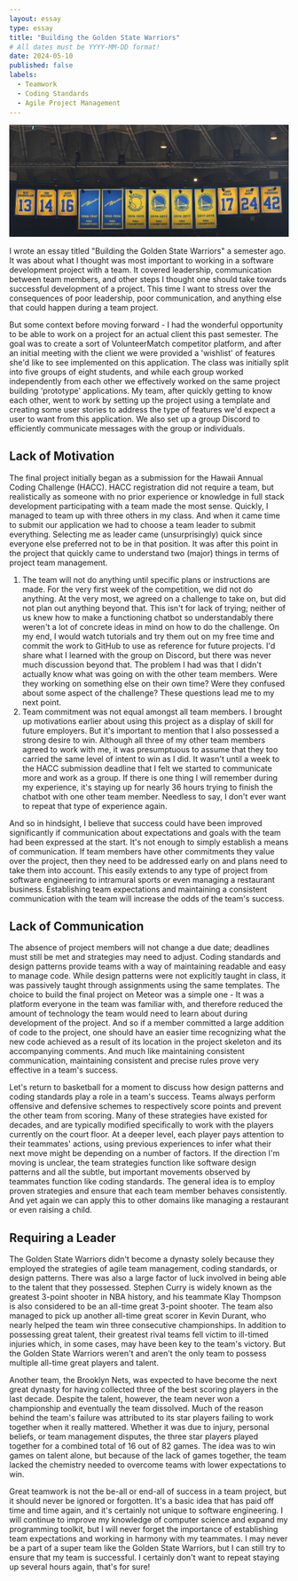 ```yaml
---
layout: essay
type: essay
title: "Building the Golden State Warriors"
# All dates must be YYYY-MM-DD format!
date: 2024-05-10
published: false
labels:
  - Teamwork
  - Coding Standards
  - Agile Project Management
---
```


<img class="image-fluid" src="../img/warriors-banners.png">

I wrote an essay titled "Building the Golden State Warriors" a semester ago. It was about what I thought was most important to working in a software development project with a team. It covered leadership, communication between team members, and other steps I thought one should take towards successful development of a project. This time I want to stress over the consequences of poor leadership, poor communication, and anything else that could happen during a team project. 

But some context before moving forward - I had the wonderful opportunity to be able to work on a project for an actual client this past semester. The goal was to create a sort of VolunteerMatch competitor platform, and after an initial meeting with the client we were provided a 'wishlist' of features she'd like to see implemented on this application. The class was initially split into five groups of eight students, and while each group worked independently from each other we effectively worked on the same project building 'prototype' applications. My team, after quickly getting to know each other, went to work by setting up the project using a template and creating some user stories to address the type of features we'd expect a user to want from this application. We also set up a group Discord to efficiently communicate messages with the group or individuals.

## Lack of Motivation

The final project initially began as a submission for the Hawaii Annual Coding Challenge (HACC). HACC registration did not require a team, but realistically as someone with no prior experience or knowledge in full stack development participating with a team made the most sense. Quickly, I managed to team up with three others in my class. And when it came time to submit our application we had to choose a team leader to submit everything. Selecting me as leader came (unsurprisingly) quick since everyone else preferred not to be in that position. It was after this point in the project that quickly came to understand two (major) things in terms of project team management. 

1. The team will not do anything until specific plans or instructions are made. For the very first week of the competition, we did not do anything. At the very most, we agreed on a challenge to take on, but did not plan out anything beyond that. This isn't for lack of trying; neither of us knew how to make a functioning chatbot so understandably there weren't a lot of concrete ideas in mind on how to do the challenge. On my end, I would watch tutorials and try them out on my free time and commit the work to GitHub to use as reference for future projects. I'd share what I learned with the group on Discord, but there was never much discussion beyond that. The problem I had was that I didn't actually know what was going on with the other team members. Were they working on something else on their own time? Were they confused about some aspect of the challenge? These questions lead me to my next point.
2. Team commitment was not equal amongst all team members. I brought up motivations earlier about using this project as a display of skill for future employers. But it's important to mention that I also possessed a strong desire to win. Although all three of my other team members agreed to work with me, it was presumptuous to assume that they too carried the same level of intent to win as I did. It wasn't until a week to the HACC submission deadline that I felt we started to communicate more and work as a group. If there is one thing I will remember during my experience, it's staying up for nearly 36 hours trying to finish the chatbot with one other team member. Needless to say, I don't ever want to repeat that type of experience again.

And so in hindsight, I believe that success could have been improved significantly if communication about expectations and goals with the team had been expressed at the start. It's not enough to simply establish a means of communication. If team members have other commitments they value over the project, then they need to be addressed early on and plans need to take them into account. This easily extends to any type of project from software engineering to intramural sports or even managing a restaurant business. Establishing team expectations and maintaining a consistent communication with the team will increase the odds of the team's success.

## Lack of Communication

The absence of project members will not change a due date; deadlines must still be met and strategies may need to adjust. Coding standards and design patterns provide teams with a way of maintaining readable and easy to manage code. While design patterns were not explicitly taught in class, it was passively taught through assignments using the same templates. The choice to build the final project on Meteor was a simple one - It was a platform everyone in the team was familiar with, and therefore reduced the amount of technology the team would need to learn about during development of the project. And so if a member committed a large addition of code to the project, one should have an easier time recognizing what the new code achieved as a result of its location in the project skeleton and its accompanying comments. And much like maintaining consistent communication, maintaining consistent and precise rules prove very effective in a team's success.

Let's return to basketball for a moment to discuss how design patterns and coding standards play a role in a team's success. Teams always perform offensive and defensive schemes to respectively score points and prevent the other team from scoring. Many of these strategies have existed for decades, and are typically modified specifically to work with the players currently on the court floor. At a deeper level, each player pays attention to their teammates' actions, using previous experiences to infer what their next move might be depending on a number of factors. If the direction I'm moving is unclear, the team strategies function like software design patterns and all the subtle, but important movements observed by teammates function like coding standards. The general idea is to employ proven strategies and ensure that each team member behaves consistently. And yet again we can apply this to other domains like managing a restaurant or even raising a child.

## Requiring a Leader

The Golden State Warriors didn't become a dynasty solely because they employed the strategies of agile team management, coding standards, or design patterns. There was also a large factor of luck involved in being able to the talent that they possessed. Stephen Curry is widely known as the greatest 3-point shooter in NBA history, and his teammate Klay Thompson is also considered to be an all-time great 3-point shooter. The team also managed to pick up another all-time great scorer in Kevin Durant, who nearly helped the team win three consecutive championships. In addition to possessing great talent, their greatest rival teams fell victim to ill-timed injuries which, in some cases, may have been key to the team's victory. But the Golden State Warriors weren't and aren't the only team to possess multiple all-time great players and talent.

Another team, the Brooklyn Nets, was expected to have become the next great dynasty for having collected three of the best scoring players in the last decade. Despite the talent, however, the team never won a championship and eventually the team dissolved. Much of the reason behind the team's failure was attributed to its star players failing to work together when it really mattered. Whether it was due to injury, personal beliefs, or team management disputes, the three star players played together for a combined total of 16 out of 82 games. The idea was to win games on talent alone, but because of the lack of games together, the team lacked the chemistry needed to overcome teams with lower expectations to win.

Great teamwork is not the be-all or end-all of success in a team project, but it should never be ignored or forgotten. It's a basic idea that has paid off time and time again, and it's certainly not unique to software engineering. I will continue to improve my knowledge of computer science and expand my programming toolkit, but I will never forget the importance of establishing team expectations and working in harmony with my teammates. I may never be a part of a super team like the Golden State Warriors, but I can still try to ensure that my team is successful. I certainly don't want to repeat staying up several hours again, that's for sure! 
